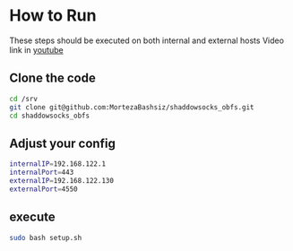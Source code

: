 # How to Run
These steps should be executed on both internal and external hosts
Video link in [youtube](https://youtu.be/rtGPtn0Fkv8 "youtube") 
## Clone the code
```bash
cd /srv
git clone git@github.com:MortezaBashsiz/shaddowsocks_obfs.git
cd shaddowsocks_obfs
```
## Adjust your config
```bash
internalIP=192.168.122.1
internalPort=443
externalIP=192.168.122.130
externalPort=4550
```
## execute
```bash
sudo bash setup.sh
```
